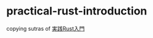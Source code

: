 # practical-rust-introduction
copying sutras of [実践Rust入門](https://gihyo.jp/book/2019/978-4-297-10559-4)
